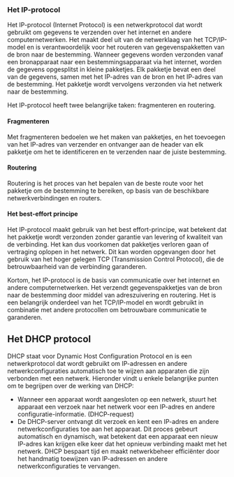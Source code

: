 ###	Het IP-protocol

Het IP-protocol (Internet Protocol) is een netwerkprotocol dat wordt gebruikt om gegevens te verzenden over het internet en andere computernetwerken. Het maakt deel uit van de netwerklaag van het TCP/IP-model en is verantwoordelijk voor het routeren van gegevenspakketten van de bron naar de bestemming.
Wanneer gegevens worden verzonden vanaf een bronapparaat naar een bestemmingsapparaat via het internet, worden de gegevens opgesplitst in kleine pakketjes. Elk pakketje bevat een deel van de gegevens, samen met het IP-adres van de bron en het IP-adres van de bestemming. Het pakketje wordt vervolgens verzonden via het netwerk naar de bestemming.

Het IP-protocol heeft twee belangrijke taken: fragmenteren en routering.
#### Fragmenteren
Met fragmenteren bedoelen we het maken van pakketjes, en het toevoegen van het IP-adres van verzender en ontvanger aan de header van elk pakketje om het te identificeren en te verzenden naar de juiste bestemming. 

#### Routering
Routering is het proces van het bepalen van de beste route voor het pakketje om de bestemming te bereiken, op basis van de beschikbare netwerkverbindingen en routers.


#### Het best-effort principe
Het IP-protocol maakt gebruik van het best effort-principe, wat betekent dat het pakketje wordt verzonden zonder garantie van levering of kwaliteit van de verbinding. Het kan dus voorkomen dat pakketjes verloren gaan of vertraging oplopen in het netwerk. Dit kan worden opgevangen door het gebruik van het hoger gelegen TCP (Transmission Control Protocol), die de betrouwbaarheid van de verbinding garanderen.

Kortom, het IP-protocol is de basis van communicatie over het internet en andere computernetwerken. Het verzendt gegevenspakketjes van de bron naar de bestemming door middel van adreszuivering en routering. Het is een belangrijk onderdeel van het TCP/IP-model en wordt gebruikt in combinatie met andere protocollen om betrouwbare communicatie te garanderen.


## Het DHCP protocol

DHCP staat voor Dynamic Host Configuration Protocol en is een netwerkprotocol dat wordt gebruikt om IP-adressen en andere netwerkconfiguraties automatisch toe te wijzen aan apparaten die zijn verbonden met een netwerk. Hieronder vindt u enkele belangrijke punten om te begrijpen over de werking van DHCP:

*	Wanneer een apparaat wordt aangesloten op een netwerk, stuurt het apparaat een verzoek naar het netwerk voor een IP-adres en andere configuratie-informatie. (DHCP-request)
*	De DHCP-server ontvangt dit verzoek en kent een IP-adres en andere netwerkconfiguraties toe aan het apparaat.
Dit proces gebeurt automatisch en dynamisch, wat betekent dat een apparaat een nieuw IP-adres kan krijgen elke keer dat het opnieuw verbinding maakt met het netwerk.
DHCP bespaart tijd en maakt netwerkbeheer efficiënter door het handmatig toewijzen van IP-adressen en andere netwerkconfiguraties te vervangen.